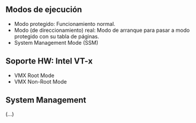 ## Modos de ejecución
- Modo protegido: Funcionamiento normal.
- Modo (de direccionamiento) real: Modo de arranque para pasar a modo protegido con su tabla de páginas.
- System Management Mode (SSM)

## Soporte HW: Intel VT-x
- VMX Root Mode
- VMX Non-Root Mode

## System Management
(...)